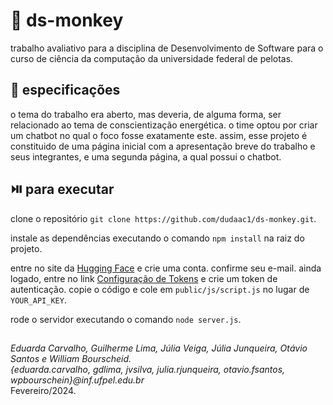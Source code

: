 # 🌁 ds-monkey

trabalho avaliativo para a disciplina de Desenvolvimento de Software para o curso de ciência da computação da universidade federal de pelotas.

## 📖 especificações

o tema do trabalho era aberto, mas deveria, de alguma forma, ser relacionado ao tema de conscientização energética. o time optou por criar um chatbot no qual o foco fosse exatamente este. assim, esse projeto é constituido de uma página inicial com a apresentação breve do trabalho e seus integrantes, e uma segunda página, a qual possui o chatbot.

## ⏯️ para executar

clone o repositório ```git clone https://github.com/dudaac1/ds-monkey.git```.

instale as dependências executando o comando ```npm install``` na raiz do projeto.

entre no site da [Hugging Face](https://huggingface.co/) e crie uma conta. confirme seu e-mail. ainda logado, entre no link [Configuração de Tokens](https://huggingface.co/settings/tokens) e crie um token de autenticação. copie o código e cole em ```public/js/script.js``` no lugar de ```YOUR_API_KEY```.

rode o servidor executando o comando ```node server.js```.

##
*Eduarda Carvalho, Guilherme Lima, Júlia Veiga, Júlia Junqueira, Otávio Santos e William Bourscheid.*<br>
*{eduarda.carvalho, gdlima, jvsilva, julia.rjunqueira, otavio.fsantos, wpbourschein}@inf.ufpel.edu.br*<br>
Fevereiro/2024.